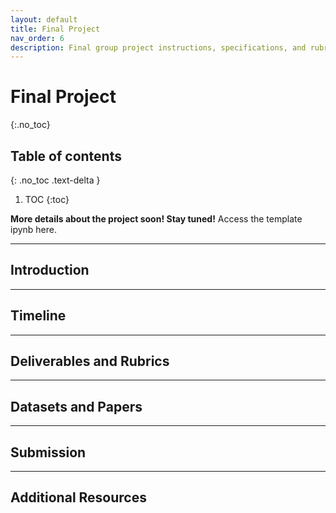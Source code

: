```yaml
---
layout: default
title: Final Project
nav_order: 6
description: Final group project instructions, specifications, and rubrics. 
---
```


# Final Project
{:.no_toc}

## Table of contents
{: .no_toc .text-delta }

1. TOC
{:toc}

**More details about the project soon! Stay tuned!** 
Access the template ipynb here. 

---
## Introduction


---
## Timeline


---
## Deliverables and Rubrics


---
## Datasets and Papers


---
## Submission


---
## Additional Resources



